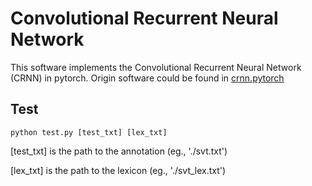 Convolutional Recurrent Neural Network
======================================

This software implements the Convolutional Recurrent Neural Network (CRNN) in pytorch.
Origin software could be found in [crnn.pytorch](https://github.com/meijieru/crnn.pytorch)

Test
--------
    python test.py [test_txt] [lex_txt]
	
[test_txt] is the path to the annotation (eg., './svt.txt')

[lex_txt] is the path to the lexicon (eg., './svt_lex.txt')



